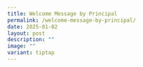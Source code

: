 ```yaml
---
title: Welcome Message by Principal
permalink: /welcome-message-by-principal/
date: 2025-01-02
layout: post
description: ""
image: ""
variant: tiptap
---
```


